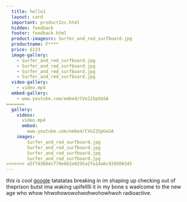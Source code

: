 ```yaml
---
  title: hello1
  layout: card
  important: productInc.html
  hidden: feedback
  footer: feedback.html
  product-imagesrc: Surfer_and_red_surfboard.jpg
  productname: F****
  price: £123
  image-gallery:
    - Surfer_and_red_surfboard.jpg
    - Surfer_and_red_surfboard.jpg
    - Surfer_and_red_surfboard.jpg
    - Surfer_and_red_surfboard.jpg
  video-gallery:
    - video.mp4
  embed-gallery:
    - www.youtube.com/embed/CVo225pUaSA
=======
  gallery:
    videos:
      video.mp4
      embed:
        www.youtube.com/embed/CVo225pUaSA
    images:
        Surfer_and_red_surfboard.jpg
        Surfer_and_red_surfboard.jpg
        Surfer_and_red_surfboard.jpg
        Surfer_and_red_surfboard.jpg
>>>>>>> a5f7d368dcf79e662e0295a2fa14a6c939500345
---
```

*this is cool* [google](http://www.google.com/) tatatatas
breaking in im shaping up checking out of theprison butst ima waking upifelllli it in my bone s waelcome to the new age who whow hhwohowowohwohwohowhwoh radioactive.
